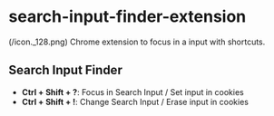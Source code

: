 # search-input-finder-extension
(/icon._128.png)
Chrome extension to focus in a input with shortcuts.
## Search Input Finder
- **Ctrl + Shift + ?**: Focus in Search Input / Set input in cookies
- **Ctrl + Shift + !**: Change Search Input / Erase input in cookies

